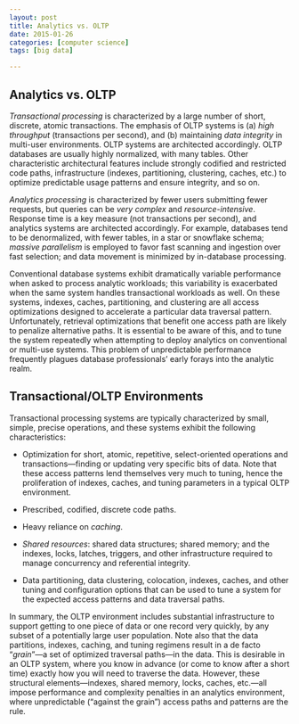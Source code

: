 ```yaml
---
layout: post
title: Analytics vs. OLTP
date: 2015-01-26
categories: [computer science]
tags: [big data]

---
```



## Analytics vs. OLTP
*Transactional processing* is characterized by a large number of short, discrete, atomic transactions. The emphasis of OLTP systems is (a) *high throughput* (transactions per second), and (b) maintaining *data integrity* in multi-user environments. OLTP systems are architected accordingly. OLTP databases are usually highly normalized, with many tables. Other characteristic architectural features include strongly codified and restricted code paths, infrastructure (indexes, partitioning, clustering, caches, etc.) to optimize predictable usage patterns and ensure integrity, and so on.
*Analytics processing* is characterized by fewer users submitting fewer requests, but queries can be *very complex* and *resource-intensive*. Response time is a key measure (not transactions per second), and analytics systems are architected accordingly. For example, databases tend to be denormalized, with fewer tables, in a star or snowflake schema; *massive parallelism* is employed to favor fast scanning and ingestion over fast selection; and data movement is minimized by in-database processing.
Conventional database systems exhibit dramatically variable performance when asked to process analytic workloads; this variability is exacerbated when the same system handles transactional workloads as well. On these systems, indexes, caches, partitioning, and clustering are all access optimizations designed to accelerate a particular data traversal pattern. Unfortunately, retrieval optimizations that benefit one access path are likely to penalize alternative paths. It is essential to be aware of this, and to tune the system repeatedly when attempting to deploy analytics on conventional or multi-use systems. This problem of unpredictable performance frequently plagues database professionals’ early forays into the analytic realm.## Transactional/OLTP Environments
Transactional processing systems are typically characterized by small, simple, precise operations, and these systems exhibit the following characteristics:
* Optimization for short, atomic, repetitive, select-oriented operations and transactions—finding or updating very specific bits of data. Note that these access patterns lend themselves very much to tuning, hence the proliferation of indexes, caches, and tuning parameters in a typicalOLTP environment.
* Prescribed, codified, discrete code paths.
* Heavy reliance on *caching*.
* *Shared resources*: shared data structures; shared memory; and the indexes, locks, latches, triggers, and other infrastructure required to manage concurrency and referential integrity.
* Data partitioning, data clustering, colocation, indexes, caches, and other tuning and configuration options that can be used to tune a system for the expected access patterns and data traversal paths.
In summary, the OLTP environment includes substantial infrastructure to support getting to one piece of data or one record very quickly, by any subset of a potentially large user population. Note also that the data partitions, indexes, caching, and tuning regimens result in a de facto “*grain*”—a set of optimized traversal paths—in the data. This is desirable in an OLTP system, where you know in advance (or come to know after a short time) exactly how you will need to traverse the data. However, these structural elements—indexes, shared memory, locks, caches, etc.—all impose performance and complexity penalties in an analytics environment, where unpredictable (“against the grain”) access paths and patterns are the rule.
